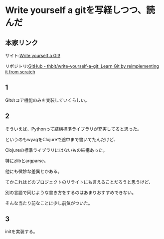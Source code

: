 # Write yourself a gitを写経しつつ、読んだ

## 本家リンク

サイト:[Write yourself a Git!](https://wyag.thb.lt/)

リポジトリ:[GitHub - thblt/write-yourself-a-git: Learn Git by reimplementing it from scratch](https://github.com/thblt/write-yourself-a-git)

## 1

Gitのコア機能のみを実装していくらしい。

## 2

そういえば、Pythonって結構標準ライブラリが充実してると思った。

というのもwyagをClojureで途中まで書いてたんだけど、

Clojureの標準ライブラリにはないもの結構あった。

特にzlibとargparse。

他にも微妙な差異とかある。

てかこれはどのプロジェクトのリライトにも言えることだろうと思うけど、

別の言語で同じような書き方をするのはあまりおすすめできない。

そんな当たり前なことに少し前気がついた。

## 3

initを実装する。
